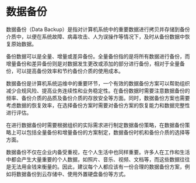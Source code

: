 # 数据备份
数据备份（Data Backup）是指对计算机系统中的重要数据进行拷贝并存储到备份介质中，以便在系统故障、病毒攻击、人为误操作等情况下，及时从备份数据中恢复原始数据。

备份数据可以是全量、增量或差异备份。全量备份指的是将所有数据进行备份，而增量备份和差异备份则是对数据发生更改或添加的部分进行备份，相对于全量备份，可以提高备份效率和节约备份介质的使用成本。

数据备份是计算机系统运维中的重要环节，一个有效的数据备份方案可以帮助组织减少合规风险、提高业务连续性和业务稳定性。在备份数据时需要注意数据备份的频率、备份介质的品质及备份介质的存放安全等方面。同时，数据备份方案也需要考虑数据的恢复效率，在选择备份方案时需要对备份方案的恢复能力和数据完整性进行评估。

在进行数据备份时需要根据组织的实际需求进行制定数据备份策略，在数据备份策略上可以包括全量备份和增量备份的方案制定，数据备份时机和备份介质的选择等方面。

数据备份不仅在企业内备受重视，在个人生活中也同样重要。许多人在工作和生活中都会产生大量重要的个人数据，如照片、音乐、视频、文档等，而这些数据往往是无法用金钱来衡量的。因此，建议每个人都应该有一份合理的数据备份方案，例如将数据备份到云存储中、使用外置硬盘备份等方式。
